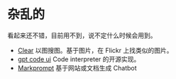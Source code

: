 # 杂乱的
看起来还不错，目前用不到，说不定什么时候会用到。

* [Clear](https://github.com/joisino/clear) 以图搜图。基于图片，在 Flickr 上找类似的图片。
* [gpt code ui](https://github.com/ricklamers/gpt-code-ui)  Code interpreter 的开源实现。
* [Markprompt](https://github.com/motifland/markprompt) 基于网站或文档生成 Chatbot